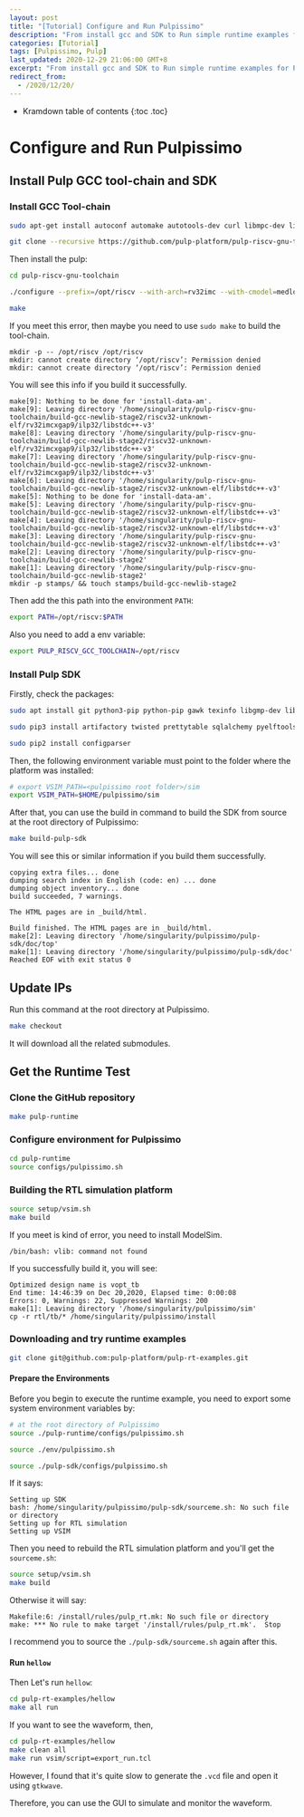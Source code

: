 ```yaml
---
layout: post
title: "[Tutorial] Configure and Run Pulpissimo"
description: "From install gcc and SDK to Run simple runtime examples for Pulpissimo"
categories: [Tutorial]
tags: [Pulpissimo, Pulp]
last_updated: 2020-12-29 21:06:00 GMT+8
excerpt: "From install gcc and SDK to Run simple runtime examples for Pulpissimo"
redirect_from:
  - /2020/12/20/
---
```


* Kramdown table of contents
{:toc .toc}
# Configure and Run Pulpissimo

## Install Pulp GCC tool-chain and SDK

### Install GCC Tool-chain

```bash
sudo apt-get install autoconf automake autotools-dev curl libmpc-dev libmpfr-dev libgmp-dev gawk build-essential bison flex texinfo gperf libtool patchutils bc zlib1g-dev

git clone --recursive https://github.com/pulp-platform/pulp-riscv-gnu-toolchain
```

Then install the pulp:

```bash
cd pulp-riscv-gnu-toolchain

./configure --prefix=/opt/riscv --with-arch=rv32imc --with-cmodel=medlow --enable-multilib

make
```

If you meet this error, then maybe you need to use `sudo make` to build the tool-chain.

```
mkdir -p -- /opt/riscv /opt/riscv
mkdir: cannot create directory ‘/opt/riscv’: Permission denied
mkdir: cannot create directory ‘/opt/riscv’: Permission denied
```

You will see this info if you build it successfully.

```
make[9]: Nothing to be done for 'install-data-am'.
make[9]: Leaving directory '/home/singularity/pulp-riscv-gnu-toolchain/build-gcc-newlib-stage2/riscv32-unknown-elf/rv32imcxgap9/ilp32/libstdc++-v3'
make[8]: Leaving directory '/home/singularity/pulp-riscv-gnu-toolchain/build-gcc-newlib-stage2/riscv32-unknown-elf/rv32imcxgap9/ilp32/libstdc++-v3'
make[7]: Leaving directory '/home/singularity/pulp-riscv-gnu-toolchain/build-gcc-newlib-stage2/riscv32-unknown-elf/rv32imcxgap9/ilp32/libstdc++-v3'
make[6]: Leaving directory '/home/singularity/pulp-riscv-gnu-toolchain/build-gcc-newlib-stage2/riscv32-unknown-elf/libstdc++-v3'
make[5]: Nothing to be done for 'install-data-am'.
make[5]: Leaving directory '/home/singularity/pulp-riscv-gnu-toolchain/build-gcc-newlib-stage2/riscv32-unknown-elf/libstdc++-v3'
make[4]: Leaving directory '/home/singularity/pulp-riscv-gnu-toolchain/build-gcc-newlib-stage2/riscv32-unknown-elf/libstdc++-v3'
make[3]: Leaving directory '/home/singularity/pulp-riscv-gnu-toolchain/build-gcc-newlib-stage2/riscv32-unknown-elf/libstdc++-v3'
make[2]: Leaving directory '/home/singularity/pulp-riscv-gnu-toolchain/build-gcc-newlib-stage2'
make[1]: Leaving directory '/home/singularity/pulp-riscv-gnu-toolchain/build-gcc-newlib-stage2'
mkdir -p stamps/ && touch stamps/build-gcc-newlib-stage2
```

Then add the this path into the environment `PATH`:

```bash
export PATH=/opt/riscv:$PATH
```

Also you need to add a env variable:

```bash
export PULP_RISCV_GCC_TOOLCHAIN=/opt/riscv
```

### Install Pulp SDK

Firstly, check the packages:

```bash
sudo apt install git python3-pip python-pip gawk texinfo libgmp-dev libmpfr-dev libmpc-dev swig3.0 libjpeg-dev lsb-core doxygen python3-sphinx sox graphicsmagick-libmagick-dev-compat libsdl2-dev libswitch-perl libftdi1-dev cmake scons libsndfile1-dev

sudo pip3 install artifactory twisted prettytable sqlalchemy pyelftools openpyxl xlsxwriter pyyaml numpy configparser pyvcd

sudo pip2 install configparser
```

Then, the following environment variable must point to the folder where the platform was installed:

```bash
# export VSIM_PATH=<pulpissimo root folder>/sim
export VSIM_PATH=$HOME/pulpissimo/sim
```

After that, you can use the build in command to build the SDK from source at the root directory of Pulpissimo:

```bash
make build-pulp-sdk
```

You will see this or similar information if you build them successfully.

```
copying extra files... done
dumping search index in English (code: en) ... done
dumping object inventory... done
build succeeded, 7 warnings.

The HTML pages are in _build/html.

Build finished. The HTML pages are in _build/html.
make[2]: Leaving directory '/home/singularity/pulpissimo/pulp-sdk/doc/top'
make[1]: Leaving directory '/home/singularity/pulpissimo/pulp-sdk/doc'
Reached EOF with exit status 0
```

## Update IPs

Run this command at the root directory at Pulpissimo.

```bash
make checkout
```

It will download all the related submodules.

## Get the Runtime Test

### Clone the GitHub repository

```bash
make pulp-runtime
```

### Configure environment for Pulpissimo

```bash
cd pulp-runtime
source configs/pulpissimo.sh
```

### Building the RTL simulation platform

```bash
source setup/vsim.sh
make build
```

If you meet is kind of error, you need to install ModelSim.

```
/bin/bash: vlib: command not found
```

If you successfully build it, you will see:

```
Optimized design name is vopt_tb
End time: 14:46:39 on Dec 20,2020, Elapsed time: 0:00:08
Errors: 0, Warnings: 22, Suppressed Warnings: 200
make[1]: Leaving directory '/home/singularity/pulpissimo/sim'
cp -r rtl/tb/* /home/singularity/pulpissimo/install
```

### Downloading and try runtime examples

```bash
git clone git@github.com:pulp-platform/pulp-rt-examples.git
```

#### Prepare the Environments

Before you begin to execute the runtime example, you need to export some system environment variables by:

```bash
# at the root directory of Pulpissimo
source ./pulp-runtime/configs/pulpissimo.sh

source ./env/pulpissimo.sh

source ./pulp-sdk/configs/pulpissimo.sh 
```

If it says:

```
Setting up SDK
bash: /home/singularity/pulpissimo/pulp-sdk/sourceme.sh: No such file or directory
Setting up for RTL simulation
Setting up VSIM
```

Then you need to rebuild the RTL simulation platform and you'll get the `sourceme.sh`:

```bash
source setup/vsim.sh
make build
```

Otherwise it will say:

```
Makefile:6: /install/rules/pulp_rt.mk: No such file or directory
make: *** No rule to make target '/install/rules/pulp_rt.mk'.  Stop
```

I recommend you to source the `./pulp-sdk/sourceme.sh` again after this.

#### Run `hellow`

Then Let's run `hellow`:

```bash
cd pulp-rt-examples/hellow
make all run
```

If you want to see the waveform, then,

```bash
cd pulp-rt-examples/hellow
make clean all
make run vsim/script=export_run.tcl
```

However, I found that it's quite slow to generate the `.vcd` file and open it using `gtkwave`.

Therefore, you can use the GUI to simulate and monitor the waveform.